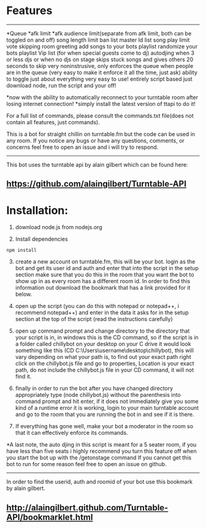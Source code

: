 # Features
---------------
*Queue
*afk limit
*afk audience limit(separate from afk limit, both can be toggled on and off)
song length limit
ban list
master Id list
song play limit
vote skipping
room greeting
add songs to your bots playlist
randomize your bots playlist
Vip list (for when special guests come to dj)
autodjing when 3 or less djs or when no djs on stage
skips stuck songs and gives others 20 seconds to skip
very noninstrusive, only enforces the queue when people are in the queue
(very easy to make it enforce it all the time, just ask)
ability to toggle just about everything
very easy to use! entirely script based just download node, run the script and your off!

*now with the ability to automatically reconnect to your turntable room after losing internet connection!
*simply install the latest version of ttapi to do it!

For a full list of commands, please consult the commands.txt file(does not contain all features, just commands).


This is a bot for straight chillin on turntable.fm but the code can be used in any room.
If you notice any bugs or have any questions, comments, or concerns feel free to open an issue
and i will try to respond.

-----------------------------------------------------------------------------------
This bot uses the turntable api by alain gilbert which can be found here:

https://github.com/alaingilbert/Turntable-API
------------------------------------------------------------------------------------

# Installation:
1. download node.js from nodejs.org

2. Install dependencies

```
npm install
```

3. create a new account on turntable.fm, this will be your bot. login as the bot and get its user id and auth and enter that into the script in the setup section
   make sure that you do this in the room that you want the bot to show up in as every room has a different room id. In order to find this information out download
   the bookmark that has a link provided for it below.

4. open up the script (you can do this with notepad or notepad++, i recommend notepad++) and enter in the data it asks for in the setup section at the top of the script (read the instructions carefully)

5. open up command prompt and change directory to the directory that your script is in, in windows this is the CD command, so if the script is in a folder called chillybot on your desktop on your C drive
   it would look something like this (CD C:\Users\username\desktop\chillybot), this will vary depending on what your path is, to find out your exact path right click on the chillybot.js file and go to
   properties, Location is your exact path, do not include the chillybot.js file in your CD command, it will not find it.

6. finally in order to run the bot after you have changed directory appropriately type (node chillybot.js) without the parenthesis into command prompt and hit enter, if it does not immediately give
   you some kind of a runtime error it is working, login to your main turntable account and go to the room that you are running the bot in and see if it is there.

7. If everything has gone well, make your bot a moderator in the room so that it can effectively enforce its commands.

  *A last note, the auto djing in this script is meant for a 5 seater room, if you have less than five seats i highly recommend you turn this feature off when you start the bot up with the /getonstage command
   If you cannot get this bot to run for some reason feel free to open an issue on github.

--------------------------------------------------------------------------------------
In order to find the userid, auth and roomid of your bot use this bookmark by alain gilbert.

http://alaingilbert.github.com/Turntable-API/bookmarklet.html
--------------------------------------------------------------------------------------
